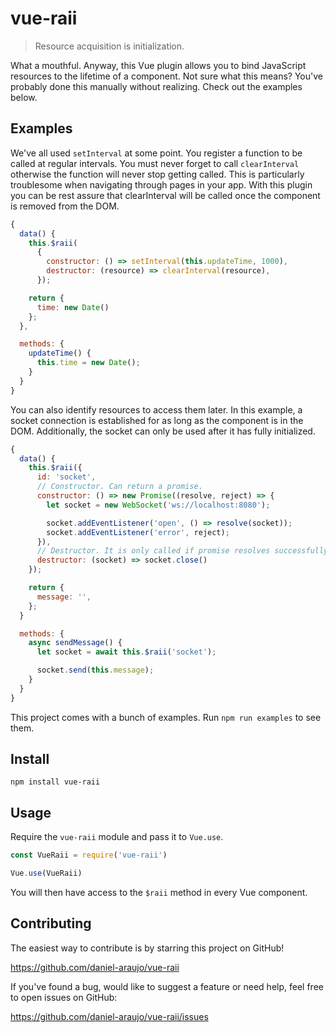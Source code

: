 # vue-raii

> Resource acquisition is initialization.

What a mouthful. Anyway, this Vue plugin allows you to bind JavaScript resources
to the lifetime of a component. Not sure what this means? You've probably done
this manually without realizing. Check out the examples below.


## Examples

We've all used `setInterval` at some point. You register a function to be called
at regular intervals. You must never forget to call `clearInterval` otherwise
the function will never stop getting called. This is particularly troublesome
when navigating through pages in your app. With this plugin you can be rest
assure that clearInterval will be called once the component is removed from the
DOM.

```js
{
  data() {
    this.$raii(
      {
        constructor: () => setInterval(this.updateTime, 1000),
        destructor: (resource) => clearInterval(resource),
      });

    return {
      time: new Date()
    };
  },

  methods: {
    updateTime() {
      this.time = new Date();
    }
  }
}
```

You can also identify resources to access them later. In this example, a socket
connection is established for as long as the component is in the DOM.
Additionally, the socket can only be used after it has fully initialized.

```js
{
  data() {
    this.$raii({
      id: 'socket',
      // Constructor. Can return a promise.
      constructor: () => new Promise((resolve, reject) => {
        let socket = new WebSocket('ws://localhost:8080');

        socket.addEventListener('open', () => resolve(socket));
        socket.addEventListener('error', reject);
      }),
      // Destructor. It is only called if promise resolves successfully.
      destructor: (socket) => socket.close()
    });

    return {
      message: '',
    };
  }

  methods: {
    async sendMessage() {
      let socket = await this.$raii('socket');

      socket.send(this.message);
    }
  }
}
```

This project comes with a bunch of examples. Run `npm run examples` to see them.


## Install

```
npm install vue-raii
```


## Usage

Require the `vue-raii` module and pass it to `Vue.use`.

```js
const VueRaii = require('vue-raii')

Vue.use(VueRaii)
```

You will then have access to the `$raii` method in every Vue component.


## Contributing

The easiest way to contribute is by starring this project on GitHub!

https://github.com/daniel-araujo/vue-raii

If you've found a bug, would like to suggest a feature or need help, feel free
to open issues on GitHub:

https://github.com/daniel-araujo/vue-raii/issues
